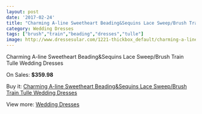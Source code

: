 ```yaml
---
layout: post
date: '2017-02-24'
title: "Charming A-line Sweetheart Beading&Sequins Lace Sweep/Brush Train Tulle Wedding Dresses"
category: Wedding Dresses
tags: ["brush","train","beading","dresses","tulle"]
image: http://www.dressesular.com/1221-thickbox_default/charming-a-line-sweetheart-beadingsequins-lace-sweep-brush-train-tulle-wedding-dresses.jpg
---
```

Charming A-line Sweetheart Beading&Sequins Lace Sweep/Brush Train Tulle Wedding Dresses

On Sales: **$359.98**
<a href="https://www.dressesular.com/wedding-dresses/397-charming-a-line-sweetheart-beadingsequins-lace-sweep-brush-train-tulle-wedding-dresses.html"><amp-img layout="responsive" width="600" height="600" src="//www.dressesular.com/1221-thickbox_default/charming-a-line-sweetheart-beadingsequins-lace-sweep-brush-train-tulle-wedding-dresses.jpg" alt="Charming A-line Sweetheart Beading&Sequins Lace Sweep/Brush Train Tulle Wedding Dresses 0" /></a>
<a href="https://www.dressesular.com/wedding-dresses/397-charming-a-line-sweetheart-beadingsequins-lace-sweep-brush-train-tulle-wedding-dresses.html"><amp-img layout="responsive" width="600" height="600" src="//www.dressesular.com/1222-thickbox_default/charming-a-line-sweetheart-beadingsequins-lace-sweep-brush-train-tulle-wedding-dresses.jpg" alt="Charming A-line Sweetheart Beading&Sequins Lace Sweep/Brush Train Tulle Wedding Dresses 1" /></a>

Buy it: [Charming A-line Sweetheart Beading&Sequins Lace Sweep/Brush Train Tulle Wedding Dresses](https://www.dressesular.com/wedding-dresses/397-charming-a-line-sweetheart-beadingsequins-lace-sweep-brush-train-tulle-wedding-dresses.html "Charming A-line Sweetheart Beading&Sequins Lace Sweep/Brush Train Tulle Wedding Dresses")

View more: [Wedding Dresses](https://www.dressesular.com/3-wedding-dresses "Wedding Dresses")